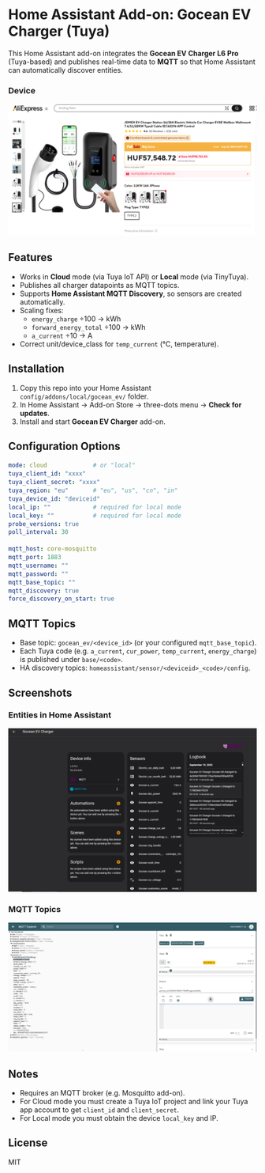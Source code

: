 # Home Assistant Add-on: Gocean EV Charger (Tuya)

This Home Assistant add-on integrates the **Gocean EV Charger L6 Pro** (Tuya-based) and publishes real-time data to **MQTT** so that Home Assistant can automatically discover entities.
### Device
![Device Image](docs/device.png)


## Features
- Works in **Cloud** mode (via Tuya IoT API) or **Local** mode (via TinyTuya).
- Publishes all charger datapoints as MQTT topics.
- Supports **Home Assistant MQTT Discovery**, so sensors are created automatically.
- Scaling fixes:
  - `energy_charge` ÷100 → kWh
  - `forward_energy_total` ÷100 → kWh
  - `a_current` ÷10 → A
- Correct unit/device_class for `temp_current` (°C, temperature).

## Installation
1. Copy this repo into your Home Assistant `config/addons/local/gocean_ev/` folder.
2. In Home Assistant → Add-on Store → three-dots menu → **Check for updates**.
3. Install and start **Gocean EV Charger** add-on.

## Configuration Options
```yaml
mode: cloud             # or "local"
tuya_client_id: "xxxx"
tuya_client_secret: "xxxx"
tuya_region: "eu"       # "eu", "us", "cn", "in"
tuya_device_id: "deviceid"
local_ip: ""            # required for local mode
local_key: ""           # required for local mode
probe_versions: true
poll_interval: 30

mqtt_host: core-mosquitto
mqtt_port: 1883
mqtt_username: ""
mqtt_password: ""
mqtt_base_topic: ""
mqtt_discovery: true
force_discovery_on_start: true
```

## MQTT Topics
- Base topic: `gocean_ev/<device_id>` (or your configured `mqtt_base_topic`).
- Each Tuya code (e.g. `a_current`, `cur_power`, `temp_current`, `energy_charge`) is published under `base/<code>`.
- HA discovery topics: `homeassistant/sensor/<deviceid>_<code>/config`.

## Screenshots

### Entities in Home Assistant
![HA Entities](docs/entities.png)

### MQTT Topics
![MQTT Topics](docs/mqtt.png)

## Notes
- Requires an MQTT broker (e.g. Mosquitto add-on).
- For Cloud mode you must create a Tuya IoT project and link your Tuya app account to get `client_id` and `client_secret`.
- For Local mode you must obtain the device `local_key` and IP.

## License
MIT
